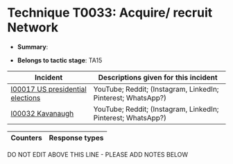 # Technique T0033: Acquire/ recruit Network

* **Summary**: 

* **Belongs to tactic stage**: TA15


| Incident | Descriptions given for this incident |
| -------- | -------------------- |
| [I00017 US presidential elections](../generated_pages/incidents/I00017.md) | YouTube; Reddit; (Instagram, LinkedIn; Pinterest; WhatsApp?) |
| [I00032 Kavanaugh](../generated_pages/incidents/I00032.md) | YouTube; Reddit; (Instagram, LinkedIn; Pinterest; WhatsApp?) |



| Counters | Response types |
| -------- | -------------- |


DO NOT EDIT ABOVE THIS LINE - PLEASE ADD NOTES BELOW